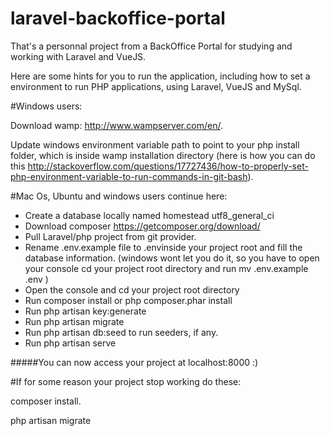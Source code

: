 # laravel-backoffice-portal
That's a personnal project from a BackOffice Portal for studying and working with Laravel and VueJS.

Here are some hints for you to run the application, including how to set a environment to run PHP applications, using Laravel, VueJS and MySql.

#Windows users:

Download wamp: http://www.wampserver.com/en/.

Update windows environment variable path to point to your php install folder, which is inside wamp installation directory (here is how you can do this http://stackoverflow.com/questions/17727436/how-to-properly-set-php-environment-variable-to-run-commands-in-git-bash).

#Mac Os, Ubuntu and windows users continue here:

- Create a database locally named homestead utf8_general_ci
- Download composer https://getcomposer.org/download/
- Pull Laravel/php project from git provider.
- Rename .env.example file to .envinside your project root and fill the database information. (windows wont let you do it, so you have to open your console cd your project root directory and run mv .env.example .env )
- Open the console and cd your project root directory
- Run composer install or php composer.phar install
- Run php artisan key:generate
- Run php artisan migrate
- Run php artisan db:seed to run seeders, if any.
- Run php artisan serve

#####You can now access your project at localhost:8000 :)

#If for some reason your project stop working do these:

composer install.

php artisan migrate
